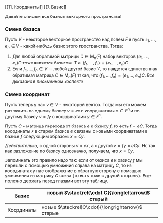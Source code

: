 [[11. Координаты]]
[[7. Базис]]

Давайте опишем все базисы векторного пространства!
### Смена базиса
Пусть $V$ - некоторое векторное пространство над полем $F$ и пусть $e_1,\ldots, e_n\in V$ - какой-нибудь базис этого пространства.
Тогда:
1. Для любой обратимой матрицы $C\in \operatorname{M}_{n}(F)$ набор векторов $(e_1,\ldots,e_n)C$ тоже является базисом. Т.е. $(f_1,...,f_n) = (e_1,\ldots,e_n)C$
2. Если $f_1,\ldots,f_n\in V$ -- любой другой базис $V$, то найдется единственная обратимая матрица $C\in\operatorname{M}_n(F)$ такая, что $(f_1,\ldots,f_n) = (e_1,\ldots,e_n)C$.
*Все доказано в письменном коспекте*
### Смена координат
Пусть теперь у нас $v\in V$ - некоторый вектор.
Тогда мы его можем разложить по одному базису $v = ex$ с координатами $x\in F^n$ и по другому базису $v = f y$ с координатами $y \in F^n$.

Пусть $C$ - матрица перехода от базиса $e$ к базису $f$, то есть $f = e C$.
Тогда координаты $x$ в старом базисе $e$ связаны с новыми координатами в базисе $f$ следующим образом: $x = Cy$.

*Действительно*, с одной стороны $v = ex$, а с другой $v = f y = eC y$.
Но так как разложение по базису однозначно, получаем, что $x = Cy$.

Запоминать это правило надо так: если от базиса $e$ к базису $f$ мы перешли с помощью умножения справа на матрицу $C$, то на координатах у нас отображение в обратную сторону с помощью умножения на матрицу $C$ слева (то есть тоже с другой стороны).
Еще полезно держать перед глазами вот эту таблицу.

| Базис      | **новый $\stackrel{\cdot C}{\longleftarrow}$ старый** |
| ---------- | ----------------------------------------------------- |
| Координаты | новые $\stackrel{C\cdot}{\longrightarrow}$ старые     |
